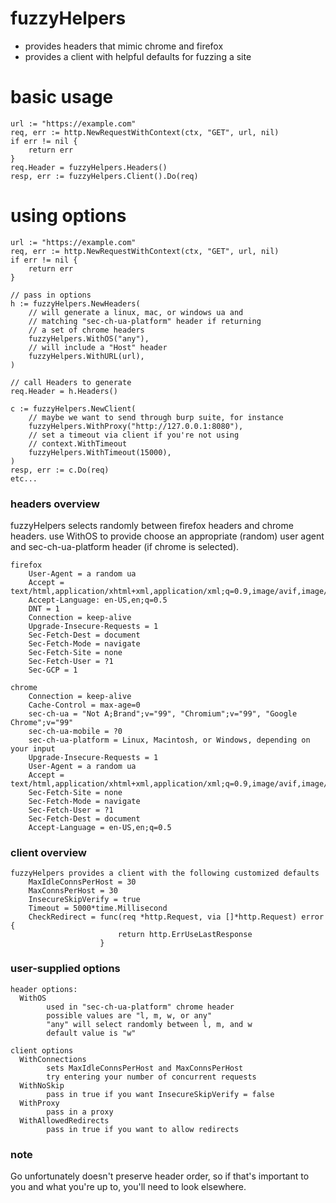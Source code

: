 # fuzzyHelpers
* provides headers that mimic chrome and firefox 
* provides a client with helpful defaults for fuzzing a site

# basic usage
```
url := "https://example.com"
req, err := http.NewRequestWithContext(ctx, "GET", url, nil)
if err != nil {
    return err
}
req.Header = fuzzyHelpers.Headers()
resp, err := fuzzyHelpers.Client().Do(req)
```

# using options
```
url := "https://example.com"
req, err := http.NewRequestWithContext(ctx, "GET", url, nil)
if err != nil {
    return err
}

// pass in options
h := fuzzyHelpers.NewHeaders(
    // will generate a linux, mac, or windows ua and
    // matching "sec-ch-ua-platform" header if returning
    // a set of chrome headers
    fuzzyHelpers.WithOS("any"),
    // will include a "Host" header
    fuzzyHelpers.WithURL(url),
)

// call Headers to generate
req.Header = h.Headers()

c := fuzzyHelpers.NewClient(
    // maybe we want to send through burp suite, for instance
    fuzzyHelpers.WithProxy("http://127.0.0.1:8080"),
    // set a timeout via client if you're not using
    // context.WithTimeout
    fuzzyHelpers.WithTimeout(15000),
)
resp, err := c.Do(req)
etc...
```
### headers overview
fuzzyHelpers selects randomly between firefox headers and chrome headers. use WithOS to provide choose an appropriate (random) user agent and sec-ch-ua-platform header (if chrome is selected). 
```
firefox
    User-Agent = a random ua
    Accept = text/html,application/xhtml+xml,application/xml;q=0.9,image/avif,image/webp,*/*;q=0.8
    Accept-Language: en-US,en;q=0.5
    DNT = 1
    Connection = keep-alive
    Upgrade-Insecure-Requests = 1
    Sec-Fetch-Dest = document
    Sec-Fetch-Mode = navigate
    Sec-Fetch-Site = none
    Sec-Fetch-User = ?1
    Sec-GCP = 1

chrome
    Connection = keep-alive
    Cache-Control = max-age=0
    sec-ch-ua = "Not A;Brand";v="99", "Chromium";v="99", "Google Chrome";v="99"
    sec-ch-ua-mobile = ?0
    sec-ch-ua-platform = Linux, Macintosh, or Windows, depending on your input
    Upgrade-Insecure-Requests = 1
    User-Agent = a random ua
    Accept = text/html,application/xhtml+xml,application/xml;q=0.9,image/avif,image/webp,*/*;q=0.8
    Sec-Fetch-Site = none
    Sec-Fetch-Mode = navigate
    Sec-Fetch-User = ?1
    Sec-Fetch-Dest = document
    Accept-Language = en-US,en;q=0.5
```
### client overview
```
fuzzyHelpers provides a client with the following customized defaults
    MaxIdleConnsPerHost = 30
    MaxConnsPerHost = 30
    InsecureSkipVerify = true
    Timeout = 5000*time.Millisecond
    CheckRedirect = func(req *http.Request, via []*http.Request) error {
                        return http.ErrUseLastResponse
                    }
```
### user-supplied options
```
header options:
  WithOS
    	used in "sec-ch-ua-platform" chrome header
        possible values are "l, m, w, or any"
        "any" will select randomly between l, m, and w
        default value is "w" 

client options
  WithConnections
    	sets MaxIdleConnsPerHost and MaxConnsPerHost
        try entering your number of concurrent requests
  WithNoSkip
    	pass in true if you want InsecureSkipVerify = false
  WithProxy
    	pass in a proxy
  WithAllowedRedirects
    	pass in true if you want to allow redirects
```
### note
Go unfortunately doesn't preserve header order, so if that's important to you and what you're up to, you'll need to look elsewhere. 